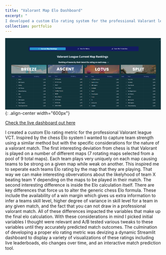 ```yaml
---
title: "Valorant Map Elo Dashboard"
excerpt: "
I developed a custom Elo rating system for the professional Valorant league VCT, adapting the traditional chess Elo system to account for Valorant's unique aspects, such as different maps and no possibility of draws. This system separates each team's Elo rating by map and incorporates factors like win margins and skill variance. Through A/B testing, I refined the model for accurate match predictions. The result is a dynamic Streamlit dashboard showcasing live leaderboards, Elo changes, and an interactive match prediction tool.<br/>"
collection: portfolio
---
```


![valorant_app](/images/valorant_app.PNG)
{: .align-center width="600px"}

[Check the live dashboard out here](https://valorant-map-dashboard-489cd7b1350b.herokuapp.com/)

I created a custom Elo rating metric for the professional Valorant league VCT. Inspired by the chess Elo system I wanted to capture team strength using a similar method but with the specific considerations for the nature of a valorant match. The first interesting deviation from chess is that Valorant is played on a number of different maps (7 rotating maps selected from a pool of 9 total maps). Each team plays very uniquely on each map causing teams to be strong on a given map while weak on another. This inspired me to seperate each teams Elo rating by the map that they are playing. That way we can make interesting obvervations about the likelyhood of team X beating team Y depending on the maps to be played in their match. The second interesting difference is inside the Elo calculation itself. There are key differences that force us to alter the generic chess Elo formula. These include the availability of a win margin which gives us extra information to infer a teams skill level, higher degree of variance in skill level for a team in any given match, and the fact that you can not draw in a professional valorant match. All of these differences impacted the variables that make up the final elo calculation. With these considerations in mind I picked initial variables I thought were relevant and A/B tested various tweaks to these variables until they accurately predicted match outcomes. The culmination of developing a proper elo rating metric was devizing a dynamic Streamlit dashboard to display a variety of visualizations of these ratings including live leaderboads, elo changes over time, and an interactive match prediction tool.
